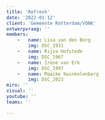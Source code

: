 ```yaml
---
title: 'Refresh'
date: '2022-01-12'
client: 'Gemeente Rotterdam/VONK'
ontwerpvraag: ''
members:
    -   name: Lisa van den Berg
        img: DSC_1931
    -   name: Rijza	Hofstede
        img: DSC_1967
    -   name: Irene	van Erk
        img: DSC_1997
    -   name: Maaike Kwinkelenberg
        img: DSC_2023
miro: ''
visual: ''
youtube: ''
teams: ''

---
```



 

